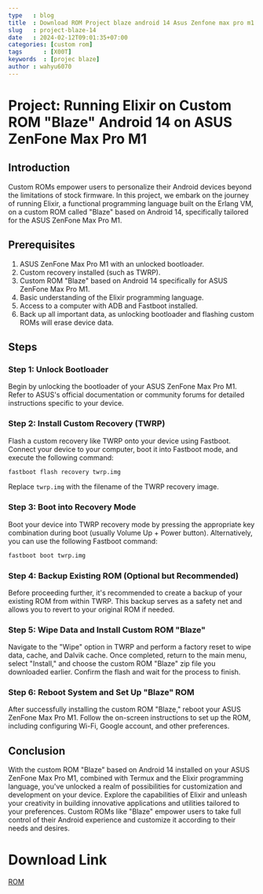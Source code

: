 ```yaml
---
type   : blog
title  : Download ROM Project blaze android 14 Asus Zenfone max pro m1
slug   : project-blaze-14
date   : 2024-02-12T09:01:35+07:00
categories: [custom rom]
tags      : [X00T]
keywords  : [projec blaze]
author : wahyu6070
---
```


# Project: Running Elixir on Custom ROM "Blaze" Android 14 on ASUS ZenFone Max Pro M1

## Introduction
Custom ROMs empower users to personalize their Android devices beyond the limitations of stock firmware. In this project, we embark on the journey of running Elixir, a functional programming language built on the Erlang VM, on a custom ROM called "Blaze" based on Android 14, specifically tailored for the ASUS ZenFone Max Pro M1.

## Prerequisites
1. ASUS ZenFone Max Pro M1 with an unlocked bootloader.
2. Custom recovery installed (such as TWRP).
3. Custom ROM "Blaze" based on Android 14 specifically for ASUS ZenFone Max Pro M1.
4. Basic understanding of the Elixir programming language.
5. Access to a computer with ADB and Fastboot installed.
6. Back up all important data, as unlocking bootloader and flashing custom ROMs will erase device data.

## Steps

### Step 1: Unlock Bootloader
Begin by unlocking the bootloader of your ASUS ZenFone Max Pro M1. Refer to ASUS's official documentation or community forums for detailed instructions specific to your device.

### Step 2: Install Custom Recovery (TWRP)
Flash a custom recovery like TWRP onto your device using Fastboot. Connect your device to your computer, boot it into Fastboot mode, and execute the following command:

```bash
fastboot flash recovery twrp.img
```

Replace `twrp.img` with the filename of the TWRP recovery image.

### Step 3: Boot into Recovery Mode
Boot your device into TWRP recovery mode by pressing the appropriate key combination during boot (usually Volume Up + Power button). Alternatively, you can use the following Fastboot command:

```bash
fastboot boot twrp.img
```

### Step 4: Backup Existing ROM (Optional but Recommended)
Before proceeding further, it's recommended to create a backup of your existing ROM from within TWRP. This backup serves as a safety net and allows you to revert to your original ROM if needed.

### Step 5: Wipe Data and Install Custom ROM "Blaze"
Navigate to the "Wipe" option in TWRP and perform a factory reset to wipe data, cache, and Dalvik cache. Once completed, return to the main menu, select "Install," and choose the custom ROM "Blaze" zip file you downloaded earlier. Confirm the flash and wait for the process to finish.

### Step 6: Reboot System and Set Up "Blaze" ROM
After successfully installing the custom ROM "Blaze," reboot your ASUS ZenFone Max Pro M1. Follow the on-screen instructions to set up the ROM, including configuring Wi-Fi, Google account, and other preferences.


## Conclusion
With the custom ROM "Blaze" based on Android 14 installed on your ASUS ZenFone Max Pro M1, combined with Termux and the Elixir programming language, you've unlocked a realm of possibilities for customization and development on your device. Explore the capabilities of Elixir and unleash your creativity in building innovative applications and utilities tailored to your preferences. Custom ROMs like "Blaze" empower users to take full control of their Android experience and customize it according to their needs and desires.


# Download Link
[ROM](https://www.projectblaze.in/)



